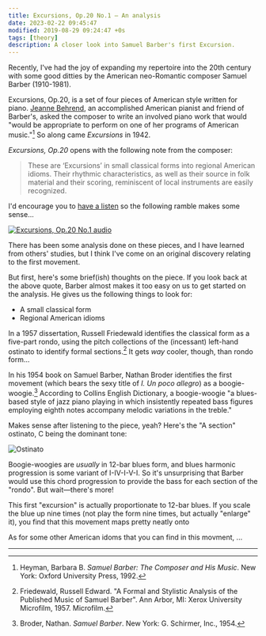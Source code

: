 ```yaml
---
title: Excursions, Op.20 No.1 — An analysis
date: 2023-02-22 09:45:47
modified: 2019-08-29 09:24:47 +0s
tags: [theory]
description: A closer look into Samuel Barber's first Excursion.
---
```


Recently, I've had the joy of expanding my repertoire into the 20th century with some good ditties by the American neo-Romantic composer Samuel Barber (1910-1981). 

Excursions, Op.20, is a set of four pieces of American style written for piano. [Jeanne Behrend](https://en.wikipedia.org/wiki/Jeanne_Behrend), an accomplished American pianist and friend of Barber's, asked the composer to write an involved piano work that would "would be appropriate to perform on one of her programs of American music."[^1] So along came _Excursions_ in 1942.

_Excursions, Op.20_ opens with the following note from the composer:
> These are ‘Excursions’ in small classical forms into regional American idioms. Their rhythmic characteristics, as well as their source in folk material and their scoring, reminiscent of local instruments are easily recognized.

I'd encourage you to [have a listen](https://youtu.be/ZDatkOhDaVo) so the following ramble makes some sense...

[![Excursions, Op.20 No.1 audio](https://img.youtube.com/vi/ZDatkOhDaVo/0.jpg)](https://youtu.be/ZDatkOhDaVo)

There has been some analysis done on these pieces, and I have learned from others' studies, but I think I've come on an original discovery relating to the first movement.

But first, here's some brief(ish) thoughts on the piece. If you look back at the above quote, Barber almost makes it too easy on us to get started on the analysis. He gives us the following things to look for:
* A small classical form
* Regional American idioms

In a 1957 dissertation, Russell Friedewald identifies the classical form as a five-part rondo, using the pitch collections of the (incessant) left-hand ostinato to identify formal sections.[^3] It gets _way_ cooler, though, than rondo form...

In his 1954 book on Samuel Barber, Nathan Broder identifies the first movement (which bears the sexy title of _I. Un poco allegro_) as a boogie-woogie.[^2] According to Collins English Dictionary, a boogie-woogie "a blues-based style of jazz piano playing in which insistently repeated bass figures employing eighth notes accompany melodic variations in the treble."

Makes sense after listening to the piece, yeah? Here's the "A section" ostinato, C being the dominant tone:

![Ostinato](/ostinato.png/)

Boogie-woogies are _usually_ in 12-bar blues form, and blues harmonic progression is some variant of I-IV-I-V-I. So it's unsurprising that Barber would use this chord progression to provide the bass for each section of the "rondo". But wait—there's more!

This first "excursion" is actually proportionate to 12-bar blues. If you scale the blue up nine times (not play the form nine times, but actually "enlarge" it), you find that this movement maps pretty neatly onto 

As for some other American idoms that you can find in this movment, ...

<hr>

[^1]: Heyman, Barbara B. _Samuel Barber: The Composer and His Music_. New York: Oxford University Press, 1992.
[^2]: Broder, Nathan. _Samuel Barber_. New York: G. Schirmer, Inc., 1954.
[^3]: Friedewald, Russell Edward. "A Formal and Stylistic Analysis of the Published Music of Samuel Barber". Ann Arbor, MI: Xerox University Microfilm, 1957. Microfilm.
